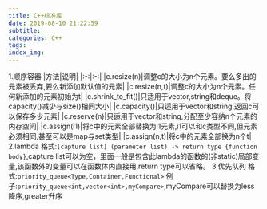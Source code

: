 ```yaml
---
title: C++标准库
date: 2019-08-10 21:22:59
subtitle:
categories: C++
tags:
index_img:
---
```

1.顺序容器
|方法|说明|
|:-:|:-:|
|c.resize(n)|调整c的大小为n个元素。要么多出的元素被丢弃,要么新添加默认值的元素|
|c.resize(n,t)|调整c的大小为n个元素。任何新添加的元素初始为t|
|c.shrink_to_fit()|只适用于vector,string和deque。将capacity()减少与size()相同大小|
|c.capacity()|只适用于vector和string,返回c可以保存多少元素|
|c.reserve(n)|只适用于vector和string,分配至少容纳n个元素的内存空间|
|c.assign(i1)|将c中的元素全部替换为i1元素,i1可以和c类型不同,但元素必须相同,甚至可以是map与set类型|
|c.assign(n,t)|将c中的元素全部换为n个t|
2.lambda
格式:`[capture list] (parameter list) -> return type {function body}`,capture list可以为空，里面一般是包含此lambda的函数的(非static)局部变量,该函数外的变量可以在函数体内直接用,return type可以省略。
3.优先队列
格式:`priority_queue<Type,Container,Functional>`
例子:`priority_queue<int,vector<int>,myCompare>`,myCompare可以替换为less<int>降序,greater<int>升序
